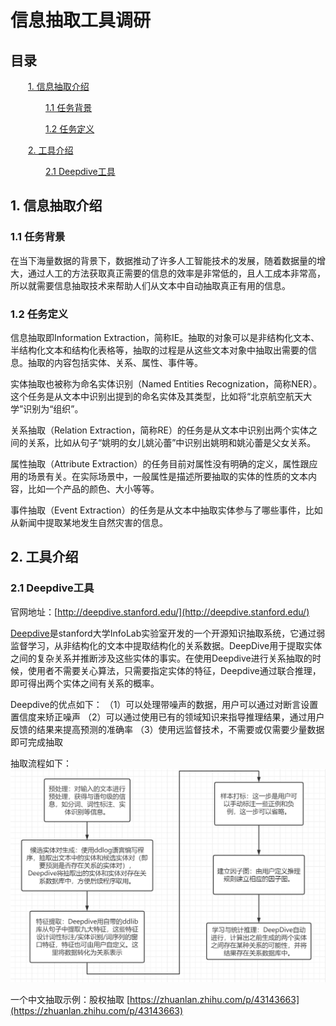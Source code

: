 # 信息抽取工具调研

## 目录

&emsp;&emsp;[1.&nbsp;信息抽取介绍](#1-信息抽取介绍)

&emsp;&emsp;&emsp;&emsp;[1.1&nbsp;任务背景](#11-任务背景)

&emsp;&emsp;&emsp;&emsp;[1.2&nbsp;任务定义](#12-任务定义)

&emsp;&emsp;[2.&nbsp;工具介绍](#2-工具介绍)

&emsp;&emsp;&emsp;&emsp;[2.1&nbsp;Deepdive工具](#21-Deepdive工具)

## 1. 信息抽取介绍

### 1.1 任务背景

在当下海量数据的背景下，数据推动了许多人工智能技术的发展，随着数据量的增大，通过人工的方法获取真正需要的信息的效率是非常低的，且人工成本非常高，所以就需要信息抽取技术来帮助人们从文本中自动抽取真正有用的信息。

### 1.2 任务定义
信息抽取即Information Extraction，简称IE。抽取的对象可以是非结构化文本、半结构化文本和结构化表格等，抽取的过程是从这些文本对象中抽取出需要的信息。抽取的内容包括实体、关系、属性、事件等。


实体抽取也被称为命名实体识别（Named Entities Recognization，简称NER）。这个任务是从文本中识别出提到的命名实体及其类型，比如将“北京航空航天大学”识别为“组织”。

关系抽取（Relation Extraction，简称RE）的任务是从文本中识别出两个实体之间的关系，比如从句子“姚明的女儿姚沁蕾”中识别出姚明和姚沁蕾是父女关系。

属性抽取（Attribute Extraction）的任务目前对属性没有明确的定义，属性跟应用的场景有关。在实际场景中，一般属性是描述所要抽取的实体的性质的文本内容，比如一个产品的颜色、大小等等。

事件抽取（Event Extraction）的任务是从文本中抽取实体参与了哪些事件，比如从新闻中提取某地发生自然灾害的信息。


## 2. 工具介绍

### 2.1 Deepdive工具
官网地址：[http://deepdive.stanford.edu/](http://deepdive.stanford.edu/)

[Deepdive](http://deepdive.stanford.edu/)是stanford大学InfoLab实验室开发的一个开源知识抽取系统，它通过弱监督学习，从非结构化的文本中提取结构化的关系数据。DeepDive用于提取实体之间的复杂关系并推断涉及这些实体的事实。在使用Deepdive进行关系抽取的时候，使用者不需要关心算法，只需要指定实体的特征，Deepdive通过联合推理，即可得出两个实体之间有关系的概率。

Deepdive的优点如下：
（1）可以处理带噪声的数据，用户可以通过对断言设置置信度来矫正噪声
（2）可以通过使用已有的领域知识来指导推理结果，通过用户反馈的结果来提高预测的准确率
（3）使用远监督技术，不需要或仅需要少量数据即可完成抽取

抽取流程如下：
![avatar](/image/deepdive_process.png)

一个中文抽取示例：股权抽取 [https://zhuanlan.zhihu.com/p/43143663](https://zhuanlan.zhihu.com/p/43143663)


